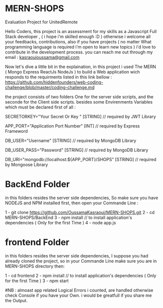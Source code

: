# MERN-SHOPS
Evaluation Project for UnitedRemote


Hello Coders, this project is an assessment for my skills as a Javascript Full Stack developer , ( i hope i'm skilled enough  :D ) otherwise i welcome all your feedbacks, contributions, also if you have projects ( no matter What programming language is required i'm open to learn new topics ) i'd love to contribute in the development process.
you can reach me out through my email : kasraouioussama@gmail.com

Now let's dive a little bit in the explaination, in this project i used The MERN ( Mongo Express ReactJs NodeJs ) to build a Web application wich responds to the requirments listed in this link bellow :
https://github.com/hiddenfounders/web-coding-challenge/blob/master/coding-challenge.md


the project consists of two folders One for the server side scripts, and the seconde for the Client side scripts. besides some Envirenments Variables which must be declared first of all :

SECRETORKEY="Your Secret Or Key "               [STRING]  // required by JWT      Library

APP_PORT="Application Port Number"              [INT]     // required by Express  Frameword

DB_USER="Username"                              [STRING]  // required by MongoDB  Library

DB_USER_PASS="Password"                         [STRING]  // required by MongoDB  Library

DB_URI="mongodb://localhost:${APP_PORT}/SHOPS"  [STRING]  // required by Mongoose Library


# BackEnd Folder
in this folders resides the server side dependencies, So make sure you have NODEJS and NPM installed first, then open your Commande Line :

1 - git clone https://github.com/OussamaKasraoui/MERN-SHOPS.git
2 - cd MERN-SHOPS/BackEnd
3 - npm install       // to install application's dependencies ( Only for the first Time )
4 - node app.js       


# frontend Folder
in this folders resides the server side dependencies, I suppose you had already cloned the project, so in your Commande Line make sure you are in MERN-SHOPS directory then:

1 - cd frontend
2 - npm install   // to install application's dependencies ( Only for the first Time )
3 - npm start


#NB :
almoast app related Logical Errors i counted, are handled otherwise check Console if you have your Own.
i would be greatfull if you share me the Output.
